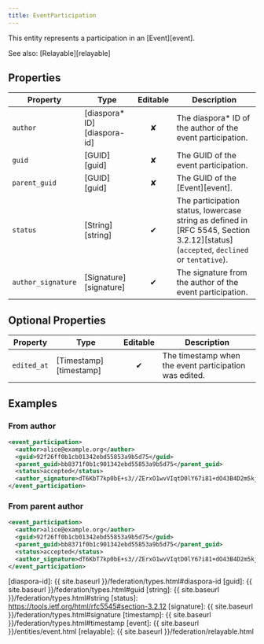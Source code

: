 ```yaml
---
title: EventParticipation
---
```


This entity represents a participation in an [Event][event].

See also: [Relayable][relayable]

## Properties

| Property           | Type                         | Editable | Description                                                                                                                          |
| ------------------ | ---------------------------- |:--------:| ------------------------------------------------------------------------------------------------------------------------------------ |
| `author`           | [diaspora\* ID][diaspora-id] |    ✘     | The diaspora\* ID of the author of the event participation.                                                                          |
| `guid`             | [GUID][guid]                 |    ✘     | The GUID of the event participation.                                                                                                 |
| `parent_guid`      | [GUID][guid]                 |    ✘     | The GUID of the [Event][event].                                                                                                      |
| `status`           | [String][string]             |    ✔     | The participation status, lowercase string as defined in [RFC 5545, Section 3.2.12][status] (`accepted`, `declined` or `tentative`). |
| `author_signature` | [Signature][signature]       |    ✔     | The signature from the author of the event participation.                                                                            |

## Optional Properties

| Property    | Type                   | Editable | Description                                            |
| ----------- | ---------------------- |:--------:| ------------------------------------------------------ |
| `edited_at` | [Timestamp][timestamp] |    ✔     | The timestamp when the event participation was edited. |

## Examples

### From author

~~~xml
<event_participation>
  <author>alice@example.org</author>
  <guid>92f26ff0b1cb01342ebd55853a9b5d75</guid>
  <parent_guid>bb8371f0b1c901342ebd55853a9b5d75</parent_guid>
  <status>accepted</status>
  <author_signature>dT6KbT7kp0bE+s3//ZErxO1wvVIqtD0lY67i81+dO43B4D2m5kjCdzW240eWt/jZmcHIsdxXf4WHNdrb6ZDnamA8I1FUVnLjHA9xexBITQsSLXrcV88UdammSmmOxl1Ac4VUXqFpdavm6a7/MwOJ7+JHP8TbUO9siN+hMfgUbtY=</author_signature>
</event_participation>
~~~

### From parent author

~~~xml
<event_participation>
  <author>alice@example.org</author>
  <guid>92f26ff0b1cb01342ebd55853a9b5d75</guid>
  <parent_guid>bb8371f0b1c901342ebd55853a9b5d75</parent_guid>
  <status>accepted</status>
  <author_signature>dT6KbT7kp0bE+s3//ZErxO1wvVIqtD0lY67i81+dO43B4D2m5kjCdzW240eWt/jZmcHIsdxXf4WHNdrb6ZDnamA8I1FUVnLjHA9xexBITQsSLXrcV88UdammSmmOxl1Ac4VUXqFpdavm6a7/MwOJ7+JHP8TbUO9siN+hMfgUbtY=</author_signature>
</event_participation>
~~~

[diaspora-id]: {{ site.baseurl }}/federation/types.html#diaspora-id
[guid]: {{ site.baseurl }}/federation/types.html#guid
[string]: {{ site.baseurl }}/federation/types.html#string
[status]: https://tools.ietf.org/html/rfc5545#section-3.2.12
[signature]: {{ site.baseurl }}/federation/types.html#signature
[timestamp]: {{ site.baseurl }}/federation/types.html#timestamp
[event]: {{ site.baseurl }}/entities/event.html
[relayable]: {{ site.baseurl }}/federation/relayable.html
